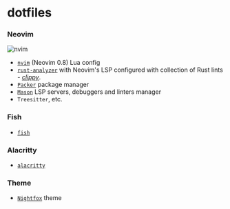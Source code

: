 # dotfiles

### Neovim
 
 ![nvim](https://i.imgur.com/ih55ogT.png)

* [`nvim`](https://neovim.io/ "Neovim") (Neovim 0.8) Lua config
* [`rust-analyzer`](https://rust-analyzer.github.io/manual.html "rust-analyzer") with Neovim's LSP configured with collection of Rust lints - *[clippy](https://doc.rust-lang.org/clippy/index.html "Cargo clippy")*.
* [`Packer`](https://github.com/wbthomason/packer.nvim) package manager
* [`Mason`](https://github.com/williamboman/mason.nvim) LSP servers, debuggers and linters manager
* `Treesitter`, etc.



### Fish

* [`fish`](https://fishshell.com/ "fish shell")

### Alacritty

* [`alacritty`](https://alacritty.org/ "alacritty terminal") 

### Theme

* [`Nightfox`](https://github.com/EdenEast/nightfox.nvim "Nightfox theme") theme
